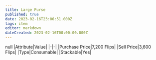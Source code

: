 ```yaml
---
title: Large Purse
published: true
date: 2023-02-16T23:06:51.000Z
tags: item
editor: markdown
dateCreated: 2023-02-16T00:00:00.000Z
---
```


null
|Attribute|Value|
|-|-|
|Purchase Price|7,200 Flips|
|Sell Price|3,600 Flips|
|Type|Consumable|
|Stackable|Yes|

